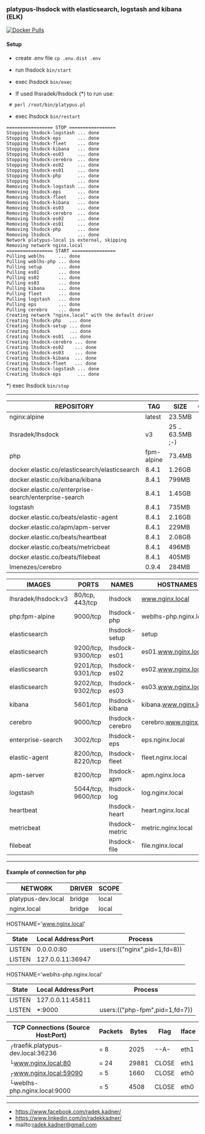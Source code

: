 ### platypus-lhsdock with elasticsearch, logstash and kibana (ELK)

[![Docker Pulls](https://img.shields.io/docker/pulls/lhsradek/lhsdock)](https://hub.docker.com/repository/docker/lhsradek/lhsdock)

#### Setup

* create .env file ```cp .env.dist .env```
* run lhsdock ```bin/start```
* exec lhsdock ```bin/exec```

* If used lhsradek/lhsdock (*) to run use:

``` # perl /root/bin/platypus.pl```

* exec lhsdock ```bin/restart```

```
================= STOP =================
Stopping lhsdock-logstash ... done
Stopping lhsdock-eps      ... done
Stopping lhsdock-fleet    ... done
Stopping lhsdock-kibana   ... done
Stopping lhsdock-es03     ... done
Stopping lhsdock-cerebro  ... done
Stopping lhsdock-es02     ... done
Stopping lhsdock-es01     ... done
Stopping lhsdock-php      ... done
Stopping lhsdock          ... done
Removing lhsdock-logstash ... done
Removing lhsdock-eps      ... done
Removing lhsdock-fleet    ... done
Removing lhsdock-kibana   ... done
Removing lhsdock-es03     ... done
Removing lhsdock-cerebro  ... done
Removing lhsdock-es02     ... done
Removing lhsdock-es01     ... done
Removing lhsdock-php      ... done
Removing lhsdock          ... done
Network platypus-local is external, skipping
Removing network nginx.local
================= START ================
Pulling weblhs     ... done
Pulling weblhs-php ... done
Pulling setup      ... done
Pulling es01       ... done
Pulling es02       ... done
Pulling es03       ... done
Pulling kibana     ... done
Pulling fleet      ... done
Pulling logstash   ... done
Pulling eps        ... done
Pulling cerebro    ... done
Creating network "nginx.local" with the default driver
Creating lhsdock-php   ... done
Creating lhsdock-setup ... done
Creating lhsdock       ... done
Creating lhsdock-es01  ... done
Creating lhsdock-cerebro ... done
Creating lhsdock-es02    ... done
Creating lhsdock-es03    ... done
Creating lhsdock-kibana  ... done
Creating lhsdock-fleet   ... done
Creating lhsdock-logstash ... done
Creating lhsdock-eps      ... done
```

*) exec lhsdock ```bin/stop```

-----

| REPOSITORY                                            |  TAG       | SIZE             | OPTIONAL
| ----------------------------------------------------- | ---------- | ---------------- | --------
| nginx:alpine                                          | latest     | 23.5MB           |
| lhsradek/lhsdock                                      | v3         | 25 .. 63.5MB ;-) | *
| php                                                   | fpm-alpine | 73.4MB           |
| docker.elastic.co/elasticsearch/elasticsearch         | 8.4.1      | 1.26GB           |
| docker.elastic.co/kibana/kibana                       | 8.4.1      | 799MB            |
| docker.elastic.co/enterprise-search/enterprise-search | 8.4.1      | 1.45GB           |
| logstash                                              | 8.4.1      | 735MB            |
| docker.elastic.co/beats/elastic-agent                 | 8.4.1      | 2.16GB           | 
| docker.elastic.co/apm/apm-server                      | 8.4.1      | 229MB            |
| docker.elastic.co/beats/heartbeat                     | 8.4.1      | 2.08GB           |
| docker.elastic.co/beats/metricbeat                    | 8.4.1      | 496MB            |
| docker.elastic.co/beats/filebeat                      | 8.4.1      | 405MB            |
| lmenezes/cerebro                                      | 0.9.4      | 284MB            |



| IMAGES               | PORTS                | NAMES           | HOSTNAMES                 | OPTIONAL  
| -------------------- | -------------------- | --------------- | ------------------------- | -------- 
| lhsradek/lhsdock:v3  | 80/tcp, 443/tcp      | lhsdock         | www.nginx.local           |
| php:fpm-alpine       | 9000/tcp             | lhsdock-php     | weblhs-php.nginx.local    | 
| elasticsearch        |                      | lhsdock-setup   | setup                     | *
| elasticsearch        | 9200/tcp, 9300/tcp   | lhsdock-es01    | es01.www.nginx.local      |
| elasticsearch        | 9201/tcp, 9301/tcp   | lhsdock-es02    | es02.www.nginx.local      | 
| elasticsearch        | 9202/tcp, 9302/tcp   | lhsdock-es03    | es03.www.nginx.local      | *
| kibana               | 5601/tcp             | lhsdock-kibana  | kibana.www.nginx.local    |
| cerebro              | 9000/tcp             | lhsdock-cerebro | cerebro.www.nginx.local   | *
| enterprise-search    | 3002/tcp             | lhsdock-eps     | eps.nginx.local           | *
| elastic-agent        | 8200/tcp, 8220/tcp   | lhsdock-fleet   | fleet.nginx.local         |
| apm-server           | 8200/tcp             | lhsdock-apm     | apm.nginx.loca            | *
| logstash             | 5044/tcp, 9600/tcp   | lhsdock-log     | log.nginx.local           |
| heartbeat            |                      | lhsdock-heart   | heart.nginx.local         | *
| metricbeat           |                      | lhsdock-metric  | metric.nginx.local        | * 
| filebeat             |                      | lhsdock-file    | file.nginx.local          | *

-----

#### Example of connection for php

| NETWORK                    | DRIVER | SCOPE
| -------------------------- | ------ | -----
| platypus-dev.local         | bridge | local
| nginx.local                | bridge | local


HOSTNAME='www.nginx.local'

| State       | Local Address:Port | Process 
| ----------- | ------------------ | ----------------------------
| LISTEN      |      0.0.0.0:80    | users:(("nginx",pid=1,fd=8))       
| LISTEN      |   127.0.0.11:36947 |                                    

HOSTNAME='weblhs-php.nginx.local'

| State       | Local Address:Port | Process 
| ----------- | ------------------ | -------------------------------
| LISTEN      |   127.0.0.11:45811 |                         
| LISTEN      |            *:9000  | users:(("php-fpm",pid=1,fd=7))


| TCP Connections (Source Host:Port)                 |      Packets    |    Bytes  |  Flag   |  Iface        
| -------------------------------------------------- | --------------- | --------- | ------- | ------
|┌traefik.platypus-dev.local:36236                   |    =        8   |     2025  |  --A-   |  eth1
|└www.nginx.local:80                                 |    =       24   |    29881  |  CLOSE  |  eth1
|┌www.nginx.local:59090                              |    =        5   |     1660  |  CLOSE  |  eth0
|└weblhs-php.nginx.local:9000                        |    =        5   |     4508  |  CLOSE  |  eth0

-----

* https://www.facebook.com/radek.kadner/
* https://www.linkedin.com/in/radekkadner/
* mailto:radek.kadner@gmail.com
